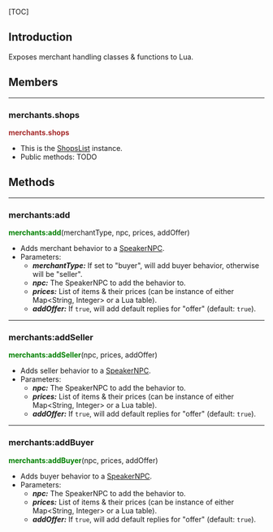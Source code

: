 
[TOC]

## Introduction

Exposes merchant handling classes & functions to Lua.

## Members

---
### merchants.shops
<span style="color:brown; font-weight:bold;">merchants.shops</span>

- This is the [ShopsList][] instance.
- Public methods: TODO

## Methods

---
### merchants:add
<span style="color:green; font-weight:bold;">merchants:add</span>(merchantType, npc, prices, addOffer)

- Adds merchant behavior to a [SpeakerNPC][].
- Parameters:
    - ***merchantType:*** If set to "buyer", will add buyer behavior, otherwise will be "seller".
    - ***npc:*** The SpeakerNPC to add the behavior to.
    - ***prices:*** List of items & their prices (can be instance of either Map<String, Integer> or a Lua table).
    - ***addOffer:*** If `true`, will add default replies for "offer" (default: `true`).

---
### merchants:addSeller
<span style="color:green; font-weight:bold;">merchants:addSeller</span>(npc, prices, addOffer)

- Adds seller behavior to a [SpeakerNPC][].
- Parameters:
    - ***npc:*** The SpeakerNPC to add the behavior to.
    - ***prices:*** List of items & their prices (can be instance of either Map<String, Integer> or a Lua table).
    - ***addOffer:*** If `true`, will add default replies for "offer" (default: `true`).

---
### merchants:addBuyer
<span style="color:green; font-weight:bold;">merchants:addBuyer</span>(npc, prices, addOffer)

- Adds buyer behavior to a [SpeakerNPC][].
- Parameters:
    - ***npc:*** The SpeakerNPC to add the behavior to.
    - ***prices:*** List of items & their prices (can be instance of either Map<String, Integer> or a Lua table).
    - ***addOffer:*** If `true`, will add default replies for "offer" (default: `true`).


[ShopsList]: ../../java/games/stendhal/server/entity/npc/shop/ShopsList.html
[SpeakerNPC]: ../../java/games/stendhal/server/entity/npc/SpeakerNPC.html
